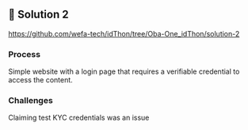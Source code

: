 ## 🌟 Solution 2

https://github.com/wefa-tech/idThon/tree/Oba-One_idThon/solution-2

### Process

Simple website with a login page that requires a verifiable credential to access the content.

### Challenges

Claiming test KYC credentials was an issue
